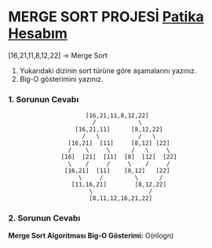 # MERGE SORT PROJESİ [Patika Hesabım](https://app.patika.dev/semanuryabaci)

[16,21,11,8,12,22] -> Merge Sort

1. Yukarıdaki dizinin sort türüne göre aşamalarını yazınız.
2. Big-O gösterimini yazınız.

### 1. Sorunun Cevabı

                          [16,21,11,8,12,22]
                            /            \
                       [16,21,11]      [8,12,22]
                         /   \           /   \
                     [16,21]  [11]     [8,12] [22]
                     /    \     \      /   \     \
                   [16]  [21]  [11]  [8]  [12]  [22]
                     \    /     /     \    /     / 
                    [16,21]  [11]    [8,12]   [22]
                        \     /         \      /
                      [11,16,21]        [8,12,22]
                           \                /
                           [8,11,12,16,21,22]
                           
### 2. Sorunun Cevabı

**Merge Sort Algoritması Big-O Gösterimi:** O(nlogn) 
